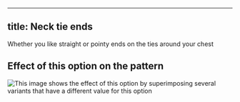 ***

## title: Neck tie ends

Whether you like straight or pointy ends on the ties around your chest

## Effect of this option on the pattern

![This image shows the effect of this option by superimposing several variants that have a different value for this option](bee\_necktieends\_sample.svg "Effect of this option on the pattern")
